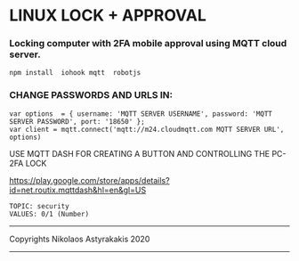 # LINUX LOCK + APPROVAL
### Locking computer with 2FA mobile approval using MQTT cloud server.

``` 
npm install  iohook mqtt  robotjs
```

### CHANGE PASSWORDS AND URLS IN:
```
var options  = { username: 'MQTT SERVER USERNAME', password: 'MQTT SERVER PASSWORD', port: '18650' };
var client = mqtt.connect('mqtt://m24.cloudmqtt.com MQTT SERVER URL', options)
```
USE MQTT DASH FOR CREATING A BUTTON AND CONTROLLING THE PC-2FA LOCK

https://play.google.com/store/apps/details?id=net.routix.mqttdash&hl=en&gl=US

```
TOPIC: security
VALUES: 0/1 (Number)

```
 
--------------------------------------------------------

Copyrights Nikolaos Astyrakakis 2020

--------------------------------------------------------
